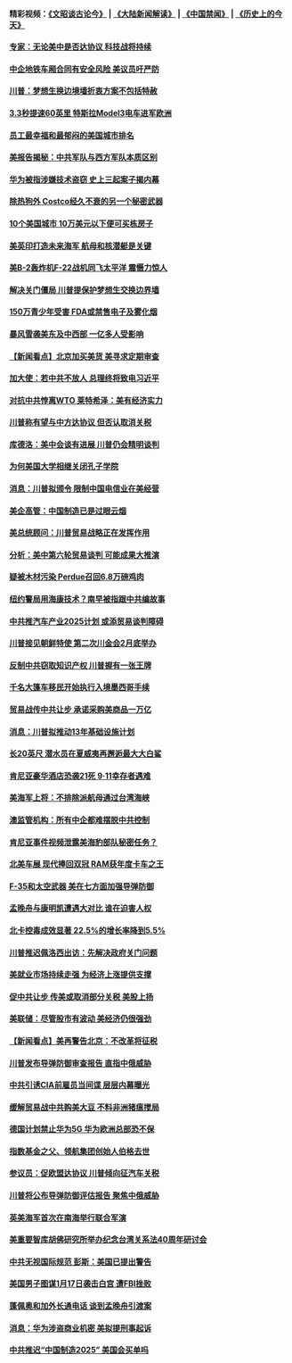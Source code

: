 #### 精彩视频：[《文昭谈古论今》](https://github.com/gfw-breaker/wenzhao/blob/master/README.md?t=01210630) | [《大陆新闻解读》](https://github.com/gfw-breaker/ntdtv-comedy/blob/master/README.md?t=01210630) | [《中国禁闻》](https://github.com/gfw-breaker/ntdtv-news/blob/master/README.md?t=01210630) | [《历史上的今天》](https://github.com/gfw-breaker/today-in-history/blob/master/README.md?t=01210630) 

#### [专家：无论美中是否达协议 科技战将持续](../pages/nsc412/n10990600.md?t=01210630) 

#### [中企地铁车厢合同有安全风险 美议员吁严防](../pages/nsc412/n10989908.md?t=01210630) 

#### [川普：梦想生换边境墙折衷方案不包括特赦](../pages/nsc412/n10989992.md?t=01210630) 

#### [3.3秒提速60英里 特斯拉Model3电车进军欧洲](../pages/nsc412/n10989887.md?t=01210630) 

#### [员工最幸福和最郁闷的美国城市排名](../pages/nsc412/n10989171.md?t=01210630) 

#### [美报告揭秘：中共军队与西方军队本质区别](../pages/nsc412/n10988007.md?t=01210630) 

#### [华为被指涉嫌技术盗窃 史上三起案子揭内幕](../pages/nsc412/n10988544.md?t=01210630) 

#### [除热狗外 Costco经久不衰的另一个秘密武器](../pages/nsc412/n10987854.md?t=01210630) 

#### [10个美国城市 10万美元以下便可买栋房子](../pages/nsc412/n10987722.md?t=01210630) 

#### [美英印打造未来海军 航母和核潜艇是关键](../pages/nsc412/n10940648.md?t=01210630) 

#### [美B-2轰炸机F-22战机同飞太平洋 震慑力惊人](../pages/nsc412/n10988582.md?t=01210630) 

#### [解决关门僵局 川普提保护梦想生交换边界墙](../pages/nsc412/n10988175.md?t=01210630) 

#### [150万青少年受害 FDA或禁售电子及雾化烟](../pages/nsc412/n10988186.md?t=01210630) 

#### [暴风雪袭美东及中西部 一亿多人受影响](../pages/nsc412/n10988131.md?t=01210630) 

#### [【新闻看点】北京加买美货 美寻求定期审查](../pages/nsc412/n10987864.md?t=01210630) 

#### [加大使：若中共不放人 总理终将致电习近平](../pages/nsc412/n10988091.md?t=01210630) 

#### [对抗中共悖离WTO 莱特希泽：美有经济实力](../pages/nsc412/n10988015.md?t=01210630) 

#### [川普称有望与中方达协议 但否认取消关税](../pages/nsc412/n10987938.md?t=01210630) 

#### [库德洛：美中会谈有进展 川普仍会精明谈判](../pages/nsc412/n10987906.md?t=01210630) 

#### [为何美国大学相继关闭孔子学院](../pages/nsc412/n10987695.md?t=01210630) 

#### [消息：川普拟颁令 限制中国电信业在美经营](../pages/nsc412/n10987255.md?t=01210630) 

#### [美企高管：中国制造已是过眼云烟](../pages/nsc412/n10986529.md?t=01210630) 

#### [美总统顾问：川普贸易战略正在发挥作用](../pages/nsc412/n10986320.md?t=01210630) 

#### [分析：美中第六轮贸易谈判 可能成果大推演](../pages/nsc412/n10986382.md?t=01210630) 

#### [疑被木材污染 Perdue召回6.8万磅鸡肉](../pages/nsc412/n10986295.md?t=01210630) 

#### [纽约警局用海康技术？南早被指跟中共编故事](../pages/nsc412/n10986039.md?t=01210630) 

#### [中共推汽车产业2025计划 或添贸易谈判障碍](../pages/nsc412/n10985839.md?t=01210630) 

#### [川普接见朝鲜特使 第二次川金会2月底举办](../pages/nsc412/n10986216.md?t=01210630) 

#### [反制中共窃取知识产权 川普握有一张王牌](../pages/nsc412/n10986046.md?t=01210630) 

#### [千名大篷车移民开始执行入境墨西哥手续](../pages/nsc412/n10986204.md?t=01210630) 

#### [贸易战传中共让步 承诺采购美商品一万亿](../pages/nsc412/n10985900.md?t=01210630) 

#### [消息：川普拟推动13年基础设施计划](../pages/nsc412/n10985743.md?t=01210630) 

#### [长20英尺 潜水员在夏威夷再邂逅最大大白鲨](../pages/nsc412/n10985690.md?t=01210630) 

#### [肯尼亚豪华酒店恐袭21死 9·11幸存者遇难](../pages/nsc412/n10985445.md?t=01210630) 

#### [美海军上将：不排除派航母通过台湾海峡](../pages/nsc412/n10984943.md?t=01210630) 

#### [澳监管机构：所有中企都难摆脱中共控制](../pages/nsc412/n10983591.md?t=01210630) 

#### [肯尼亚事件视频泄露美海豹部队秘密任务？](../pages/nsc412/n10984543.md?t=01210630) 

#### [北美车展 现代捧回双冠 RAM获年度卡车之王](../pages/nsc412/n10984064.md?t=01210630) 

#### [F-35和太空武器 美在七方面加强导弹防御](../pages/nsc412/n10984126.md?t=01210630) 

#### [孟晚舟与康明凯遭遇大对比 谁在迫害人权](../pages/nsc412/n10983804.md?t=01210630) 

#### [北卡控毒成效显著 22.5%的增长率降到5.5%](../pages/nsc412/n10983187.md?t=01210630) 

#### [川普推迟佩洛西出访：先解决政府关门问题](../pages/nsc412/n10983416.md?t=01210630) 

#### [美就业市场持续走强 为经济上涨提供支撑](../pages/nsc412/n10983238.md?t=01210630) 

#### [促中共让步 传美或取消部分关税 美股上扬](../pages/nsc412/n10983410.md?t=01210630) 

#### [美联储：尽管股市有波动 美经济仍很强劲](../pages/nsc412/n10983394.md?t=01210630) 

#### [【新闻看点】美再警告北京：不改革将征税](../pages/nsc412/n10982896.md?t=01210630) 

#### [川普发布导弹防御审查报告 直指中俄威胁](../pages/nsc412/n10982865.md?t=01210630) 

#### [中共引诱CIA前雇员当间谍 层层内幕曝光](../pages/nsc412/n10983054.md?t=01210630) 

#### [缓解贸易战中共购美大豆 不料非洲猪瘟搅局](../pages/nsc412/n10983126.md?t=01210630) 

#### [德国计划禁止华为5G 华为欧洲总部恐不保](../pages/nsc412/n10982951.md?t=01210630) 

#### [指数基金之父、领航集团创始人伯格去世](../pages/nsc412/n10982830.md?t=01210630) 

#### [参议员：促欧盟达协议 川普倾向征汽车关税](../pages/nsc412/n10982456.md?t=01210630) 

#### [川普将公布导弹防御评估报告 聚焦中俄威胁](../pages/nsc412/n10982323.md?t=01210630) 

#### [英美海军首次在南海举行联合军演](../pages/nsc412/n10981956.md?t=01210630) 

#### [美重要智库胡佛研究所举办纪念台湾关系法40周年研讨会](../pages/nsc412/n10981581.md?t=01210630) 

#### [中共无视国际规范 彭斯：美国已提出警告](../pages/nsc412/n10980891.md?t=01210630) 

#### [美国男子图谋1月17日袭击白宫 遭FBI挫败](../pages/nsc412/n10981236.md?t=01210630) 

#### [蓬佩奥和加外长通电话 谈到孟晚舟引渡案](../pages/nsc412/n10980431.md?t=01210630) 

#### [消息：华为涉盗商业机密 美拟提刑事起诉](../pages/nsc412/n10980593.md?t=01210630) 

#### [中共推迟“中国制造2025” 美国会买单吗](../pages/nsc412/n10980497.md?t=01210630) 

